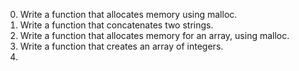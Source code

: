 0. Write a function that allocates memory using malloc.
 1. Write a function that concatenates two strings.
 2. Write a function that allocates memory for an array, using malloc.
 3. Write a function that creates an array of integers.
 4.